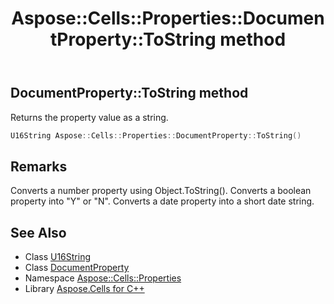 ﻿---
title: Aspose::Cells::Properties::DocumentProperty::ToString method
linktitle: ToString
second_title: Aspose.Cells for C++ API Reference
description: 'Aspose::Cells::Properties::DocumentProperty::ToString method. Returns the property value as a string in C++.'
type: docs
weight: 1100
url: /cpp/aspose.cells.properties/documentproperty/tostring/
---
## DocumentProperty::ToString method


Returns the property value as a string.

```cpp
U16String Aspose::Cells::Properties::DocumentProperty::ToString()
```

## Remarks


Converts a number property using Object.ToString(). Converts a boolean property into "Y" or "N". Converts a date property into a short date string.
## See Also

* Class [U16String](../../../aspose.cells/u16string/)
* Class [DocumentProperty](../)
* Namespace [Aspose::Cells::Properties](../../)
* Library [Aspose.Cells for C++](../../../)
